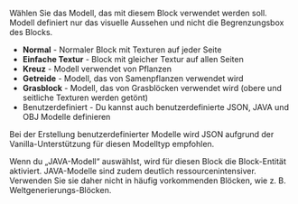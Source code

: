 Wählen Sie das Modell, das mit diesem Block verwendet werden soll. Modell definiert nur das visuelle Aussehen und nicht die Begrenzungsbox des Blocks.

* **Normal** - Normaler Block mit Texturen auf jeder Seite
* **Einfache Textur** - Block mit gleicher Textur auf allen Seiten
* **Kreuz** - Modell verwendet von Pflanzen
* **Getreide** - Modell, das von Samenpflanzen verwendet wird
* **Grasblock** - Modell, das von Grasblöcken verwendet wird (obere und seitliche Texturen werden getönt)
* Benutzerdefiniert - Du kannst auch benutzerdefinierte JSON, JAVA und OBJ Modelle definieren

Bei der Erstellung benutzerdefinierter Modelle wird JSON aufgrund der Vanilla-Unterstützung für diesen Modelltyp empfohlen.

Wenn du „JAVA-Modell“ auswählst, wird für diesen Block die Block-Entität aktiviert. JAVA-Modelle sind zudem deutlich ressourcenintensiver. Verwenden Sie sie daher nicht in häufig vorkommenden Blöcken, wie z. B. Weltgenerierungs-Blöcken.